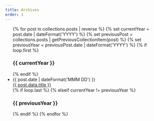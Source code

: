 ```yaml
---
title: Archives
order: 1
---
```


<ul class="archive">

{% for post in collections.posts | reverse %}
{% set currentYear = post.date | dateFormat('YYYY') %}
{% set previousPost = collections.posts | getPreviousCollectionItem(post) %}
{% set previousYear = previousPost.date | dateFormat('YYYY') %}
{% if loop.first %}

  <h3>{{ currentYear }}</h3>
{% endif %}
    <li>
        <div class="month">{{ post.date | dateFormat('MMM DD') }}</div>
        <div class="archive-post-title"><a href="{{ post.url }}">{{ post.data.title }}</a></div>
    </li>
{% if loop.last %}
{% elseif currentYear != previousYear %}
  <h3>{{ previousYear }}</h3>
{% endif %}
{% endfor %}
</ul>
